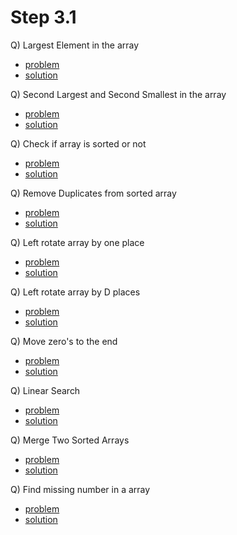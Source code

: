 # Step 3.1

Q) Largest Element in the array

- [problem](https://www.codingninjas.com/studio/problems/largest-element-in-the-array-largest-element-in-the-array_5026279?utm_source=striver&utm_medium=website&utm_campaign=a_zcoursetuf&leftPanelTabValue=PROBLEM)
- [solution](./largestElement.cpp)

Q) Second Largest and Second Smallest in the array

- [problem](https://www.codingninjas.com/studio/problems/ninja-and-the-second-order-elements_6581960?utm_source=striver&utm_medium=website&utm_campaign=a_zcoursetuf&leftPanelTabValue=PROBLEM)
- [solution](./secondLargest&Smallest.cpp)

Q) Check if array is sorted or not

- [problem](https://www.codingninjas.com/studio/problems/ninja-and-the-sorted-check_6581957?utm_source=striver&utm_medium=website&utm_campaign=a_zcoursetuf&leftPanelTabValue=PROBLEM)
- [solution](./arraySortedOrNot.cpp)

Q) Remove Duplicates from sorted array

- [problem](https://www.codingninjas.com/studio/problems/remove-duplicates-from-sorted-array_1102307?utm_source=striver&utm_medium=website&utm_campaign=a_zcoursetuf&leftPanelTabValue=PROBLEM)
- [solution](./removeDuplicatesFromSortedArray.cpp)

Q) Left rotate array by one place

- [problem](https://www.codingninjas.com/studio/problems/left-rotate-an-array-by-one_5026278?utm_source=striver&utm_medium=website&utm_campaign=a_zcoursetuf&leftPanelTabValue=PROBLEM)
- [solution](./leftRotateArraybyOnePlace.cpp)

Q) Left rotate array by D places

- [problem](https://www.codingninjas.com/studio/problems/rotate-array_1230543?utm_source=striver&utm_medium=website&utm_campaign=a_zcoursetuf&leftPanelTabValue=PROBLEM)
- [solution](./leftRotateArraybyDPlaces.cpp)

Q) Move zero's to the end

- [problem](https://www.codingninjas.com/studio/problems/ninja-and-the-zero-s_6581958?utm_source=striver&utm_medium=website&utm_campaign=a_zcoursetuf&leftPanelTabValue=PROBLEM)
- [solution](./moveZerosToTheEnd.cpp)

Q) Linear Search

- [problem](https://www.codingninjas.com/studio/problems/linear-search_6922070?utm_source=striver&utm_medium=website&utm_campaign=a_zcoursetuf&leftPanelTabValue=PROBLEM)
- [solution](./linearSearch.cpp)

Q) Merge Two Sorted Arrays

- [problem](https://www.codingninjas.com/studio/problems/sorted-array_6613259?utm_source=striver&utm_medium=website&utm_campaign=a_zcoursetuf&leftPanelTabValue=PROBLEM)
- [solution](./mergeTwoSortedArrays.cpp)

Q) Find missing number in a array

- [problem](https://leetcode.com/problems/missing-number/description/)
- [solution](./findMissingNumberInAarray.cpp)